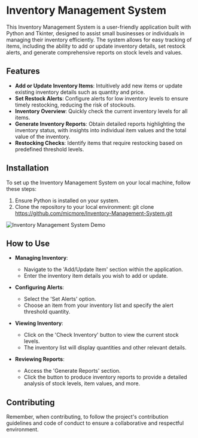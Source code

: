 # Inventory Management System

This Inventory Management System is a user-friendly application built with Python and Tkinter, designed to assist small businesses or individuals in managing their inventory efficiently. The system allows for easy tracking of items, including the ability to add or update inventory details, set restock alerts, and generate comprehensive reports on stock levels and values.

## Features

- **Add or Update Inventory Items**: Intuitively add new items or update existing inventory details such as quantity and price.
- **Set Restock Alerts**: Configure alerts for low inventory levels to ensure timely restocking, reducing the risk of stockouts.
- **Inventory Overview**: Quickly check the current inventory levels for all items.
- **Generate Inventory Reports**: Obtain detailed reports highlighting the inventory status, with insights into individual item values and the total value of the inventory.
- **Restocking Checks**: Identify items that require restocking based on predefined threshold levels.

## Installation

To set up the Inventory Management System on your local machine, follow these steps:

1. Ensure Python is installed on your system.
2. Clone the repository to your local environment: git clone https://github.com/micmore/Inventory-Management-System.git


   
![Inventory Management System Demo](https://media.giphy.com/media/W2Abfd91C40XjN1oiK/giphy.gif)


## How to Use

- **Managing Inventory**:
  - Navigate to the 'Add/Update Item' section within the application.
  - Enter the inventory item details you wish to add or update.

- **Configuring Alerts**:
  - Select the 'Set Alerts' option.
  - Choose an item from your inventory list and specify the alert threshold quantity.

- **Viewing Inventory**:
  - Click on the 'Check Inventory' button to view the current stock levels.
  - The inventory list will display quantities and other relevant details.

- **Reviewing Reports**:
  - Access the 'Generate Reports' section.
  - Click the button to produce inventory reports to provide a detailed analysis of stock levels, item values, and more.

## Contributing

Remember, when contributing, to follow the project's contribution guidelines and code of conduct to ensure a collaborative and respectful environment.
